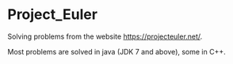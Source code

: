# Project_Euler

Solving problems from the website https://projecteuler.net/.

Most problems are solved in java (JDK 7 and above), some in C++. 
